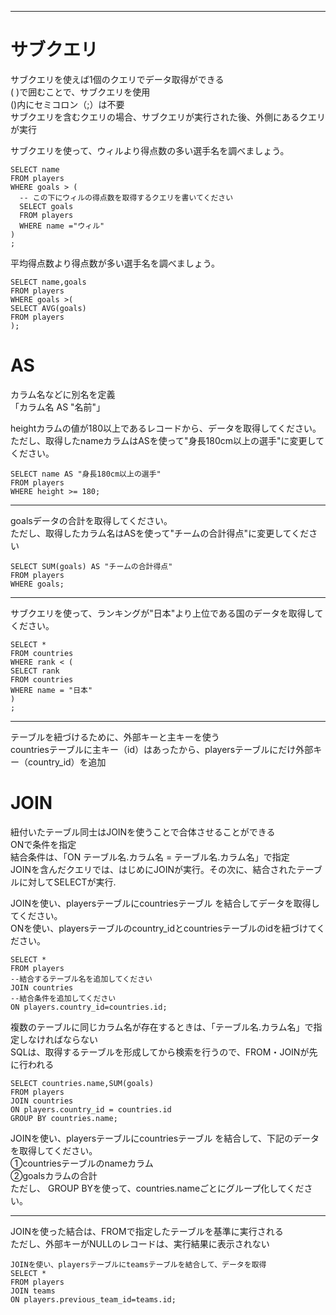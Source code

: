 ***
# サブクエリ  
サブクエリを使えば1個のクエリでデータ取得ができる  
( )で囲むことで、サブクエリを使用  
()内にセミコロン（;）は不要  
サブクエリを含むクエリの場合、サブクエリが実行された後、外側にあるクエリが実行 

サブクエリを使って、ウィルより得点数の多い選手名を調べましょう。  
```
SELECT name
FROM players
WHERE goals > (
  -- この下にウィルの得点数を取得するクエリを書いてください
  SELECT goals
  FROM players
  WHERE name ="ウィル" 
)
;
```

平均得点数より得点数が多い選手名を調べましょう。  
```
SELECT name,goals
FROM players
WHERE goals >(
SELECT AVG(goals)
FROM players
);
```
# AS  
カラム名などに別名を定義  
「カラム名 AS "名前"」  

heightカラムの値が180以上であるレコードから、データを取得してください。  
ただし、取得したnameカラムはASを使って"身長180cm以上の選手"に変更してください。  
```
SELECT name AS "身長180cm以上の選手"
FROM players
WHERE height >= 180;
```
***
goalsデータの合計を取得してください。  
ただし、取得したカラム名はASを使って"チームの合計得点"に変更してください  
```
SELECT SUM(goals) AS "チームの合計得点"
FROM players
WHERE goals;
```
***

サブクエリを使って、ランキングが"日本"より上位である国のデータを取得してください。  
```
SELECT *
FROM countries
WHERE rank < (
SELECT rank
FROM countries
WHERE name = "日本" 
)
;
```
***
テーブルを紐づけるために、外部キーと主キーを使う  
countriesテーブルに主キー（id）はあったから、playersテーブルにだけ外部キー（country_id）を追加  
# JOIN  
紐付いたテーブル同士はJOINを使うことで合体させることができる  
ONで条件を指定  
結合条件は、「ON テーブル名.カラム名 = テーブル名.カラム名」で指定  
JOINを含んだクエリでは、はじめにJOINが実行。その次に、結合されたテーブルに対してSELECTが実行.  

JOINを使い、playersテーブルにcountriesテーブル を結合してデータを取得してください。  
ONを使い、playersテーブルのcountry_idとcountriesテーブルのidを紐づけてください。  
```
SELECT *
FROM players
--結合するテーブル名を追加してください
JOIN countries
--結合条件を追加してください
ON players.country_id=countries.id;
```
複数のテーブルに同じカラム名が存在するときは、「テーブル名.カラム名」で指定しなければならない  
SQLは、取得するテーブルを形成してから検索を行うので、FROM・JOINが先に行われる  

```
SELECT countries.name,SUM(goals)
FROM players
JOIN countries
ON players.country_id = countries.id
GROUP BY countries.name;
```
JOINを使い、playersテーブルにcountriesテーブル を結合して、下記のデータを取得してください。  
①countriesテーブルのnameカラム  
②goalsカラムの合計  
ただし、 GROUP BYを使って、countries.nameごとにグループ化してください。  
***
JOINを使った結合は、FROMで指定したテーブルを基準に実行される  
ただし、外部キーがNULLのレコードは、実行結果に表示されない
```
JOINを使い、playersテーブルにteamsテーブルを結合して、データを取得  
SELECT *
FROM players
JOIN teams
ON players.previous_team_id=teams.id;
```

